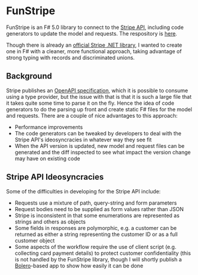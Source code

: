 # FunStripe

FunStripe is an F# 5.0 library to connect to the [Stripe API](https://stripe.com/docs/api), including code generators to update the model and requests. The respository is
[here](https://github.com/simontreanor/FunStripe).

Though there is already an [official Stripe .NET library](https://github.com/stripe/stripe-dotnet), I wanted to create one in F# with a cleaner, more functional approach,
taking advantage of strong typing with records and discriminated unions.

## Background

Stripe publishes an [OpenAPI specification](https://raw.githubusercontent.com/stripe/openapi/master/openapi/spec3.sdk.json), which it is possible to consume using a type
provider, but the issue with that is that it is such a large file that it takes quite some time to parse it on the fly. Hence the idea of code generators to do the parsing
up front and create static F# files for the model and requests. There are a couple of nice advantages to this approach:

- Performance improvements
- The code generators can be tweaked by developers to deal with the Stripe API's ideosyncracies in whatever way they see fit
- When the API version is updated, new model and request files can be generated and the diff inspected to see what impact the version change may have on existing code

## Stripe API Ideosyncracies

Some of the difficulties in developing for the Stripe API include:

- Requests use a mixture of path, query-string and form parameters
- Request bodies need to be supplied as form values rather than JSON
- Stripe is inconsistent in that some enumerations are represented as strings and others as objects
- Some fields in responses are polymorphic, e.g. a customer can be returned as either a string representing the customer ID or as a full customer object
- Some aspects of the workflow require the use of client script (e.g. collecting card payment details) to protect customer confidentiality (this is not handled by the
FunStripe library, though I will shortly publish a [Bolero](https://fsbolero.io/)-based app to show how easily it can be done
